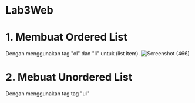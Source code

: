 # Lab3Web
# 1. Membuat Ordered List
Dengan menggunakan tag "ol" dan "li" untuk (list item).
![Screenshot (466)](https://github.com/user-attachments/assets/f262fe05-572e-4f77-9894-799132a05156)

# 2. Mebuat Unordered List
Dengan menggunakan tag tag "ul" 


